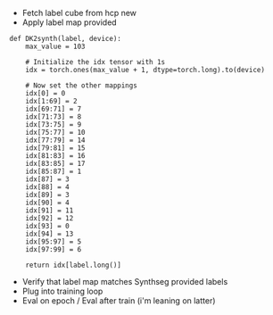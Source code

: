 - Fetch label cube from hcp new
- Apply label map provided

```
def DK2synth(label, device):
    max_value = 103

    # Initialize the idx tensor with 1s
    idx = torch.ones(max_value + 1, dtype=torch.long).to(device)

    # Now set the other mappings
    idx[0] = 0
    idx[1:69] = 2
    idx[69:71] = 7
    idx[71:73] = 8
    idx[73:75] = 9
    idx[75:77] = 10
    idx[77:79] = 14
    idx[79:81] = 15
    idx[81:83] = 16
    idx[83:85] = 17
    idx[85:87] = 1
    idx[87] = 3
    idx[88] = 4
    idx[89] = 3
    idx[90] = 4
    idx[91] = 11
    idx[92] = 12
    idx[93] = 0
    idx[94] = 13
    idx[95:97] = 5
    idx[97:99] = 6

    return idx[label.long()]
```

- Verify that label map matches Synthseg provided labels
- Plug into training loop
- Eval on epoch / Eval after train (i'm leaning on latter)
